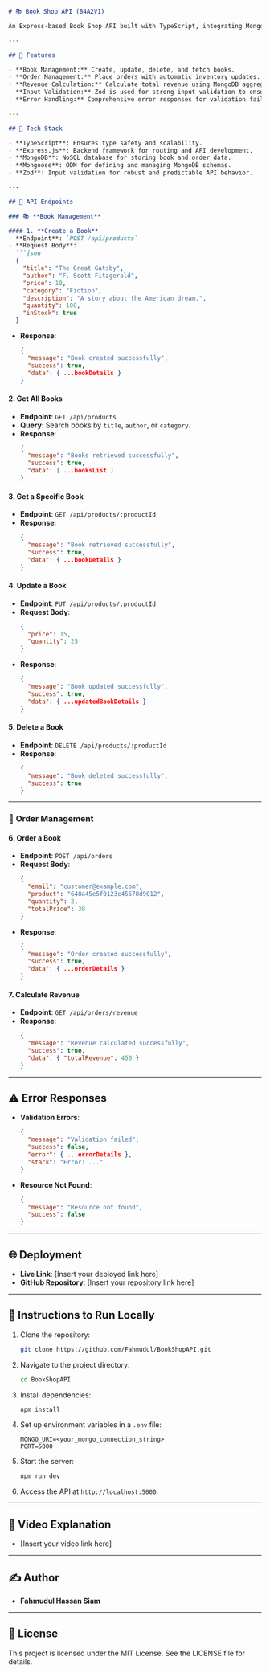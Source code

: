 ```markdown
# 📚 Book Shop API (B4A2V1)

An Express-based Book Shop API built with TypeScript, integrating MongoDB through Mongoose for seamless database management. This project includes robust data validation using **Zod** and offers features like product management, order handling, and revenue calculation.

---

## 🌟 Features

- **Book Management:** Create, update, delete, and fetch books.
- **Order Management:** Place orders with automatic inventory updates.
- **Revenue Calculation:** Calculate total revenue using MongoDB aggregation.
- **Input Validation:** Zod is used for strong input validation to ensure data integrity.
- **Error Handling:** Comprehensive error responses for validation failures, resource not found, and other errors.

---

## 🔧 Tech Stack

- **TypeScript**: Ensures type safety and scalability.
- **Express.js**: Backend framework for routing and API development.
- **MongoDB**: NoSQL database for storing book and order data.
- **Mongoose**: ODM for defining and managing MongoDB schemas.
- **Zod**: Input validation for robust and predictable API behavior.

---

## 🚀 API Endpoints

### 📚 **Book Management**

#### 1. **Create a Book**
- **Endpoint**: `POST /api/products`
- **Request Body**:
  ```json
  {
    "title": "The Great Gatsby",
    "author": "F. Scott Fitzgerald",
    "price": 10,
    "category": "Fiction",
    "description": "A story about the American dream.",
    "quantity": 100,
    "inStock": true
  }
  ```
- **Response**:
  ```json
  {
    "message": "Book created successfully",
    "success": true,
    "data": { ...bookDetails }
  }
  ```

#### 2. **Get All Books**
- **Endpoint**: `GET /api/products`
- **Query**: Search books by `title`, `author`, or `category`.
- **Response**:
  ```json
  {
    "message": "Books retrieved successfully",
    "success": true,
    "data": [ ...booksList ]
  }
  ```

#### 3. **Get a Specific Book**
- **Endpoint**: `GET /api/products/:productId`
- **Response**:
  ```json
  {
    "message": "Book retrieved successfully",
    "success": true,
    "data": { ...bookDetails }
  }
  ```

#### 4. **Update a Book**
- **Endpoint**: `PUT /api/products/:productId`
- **Request Body**:
  ```json
  {
    "price": 15,
    "quantity": 25
  }
  ```
- **Response**:
  ```json
  {
    "message": "Book updated successfully",
    "success": true,
    "data": { ...updatedBookDetails }
  }
  ```

#### 5. **Delete a Book**
- **Endpoint**: `DELETE /api/products/:productId`
- **Response**:
  ```json
  {
    "message": "Book deleted successfully",
    "success": true
  }
  ```

---

### 🛒 **Order Management**

#### 6. **Order a Book**
- **Endpoint**: `POST /api/orders`
- **Request Body**:
  ```json
  {
    "email": "customer@example.com",
    "product": "648a45e5f0123c45678d9012",
    "quantity": 2,
    "totalPrice": 30
  }
  ```
- **Response**:
  ```json
  {
    "message": "Order created successfully",
    "success": true,
    "data": { ...orderDetails }
  }
  ```

#### 7. **Calculate Revenue**
- **Endpoint**: `GET /api/orders/revenue`
- **Response**:
  ```json
  {
    "message": "Revenue calculated successfully",
    "success": true,
    "data": { "totalRevenue": 450 }
  }
  ```

---

## ⚠️ Error Responses

- **Validation Errors**:
  ```json
  {
    "message": "Validation failed",
    "success": false,
    "error": { ...errorDetails },
    "stack": "Error: ..."
  }
  ```

- **Resource Not Found**:
  ```json
  {
    "message": "Resource not found",
    "success": false
  }
  ```

---

## 🌐 Deployment

- **Live Link**: [Insert your deployed link here]
- **GitHub Repository**: [Insert your repository link here]

---

## 📜 Instructions to Run Locally

1. Clone the repository:
   ```bash
   git clone https://github.com/Fahmudul/BookShopAPI.git
   ```
2. Navigate to the project directory:
   ```bash
   cd BookShopAPI
   ```
3. Install dependencies:
   ```bash
   npm install
   ```
4. Set up environment variables in a `.env` file:
   ```env
   MONGO_URI=<your_mongo_connection_string>
   PORT=5000
   ```
5. Start the server:
   ```bash
   npm run dev
   ```
6. Access the API at `http://localhost:5000`.

---

## 🎥 Video Explanation

- [Insert your video link here]

---

## ✍️ Author

- **Fahmudul Hassan Siam**  
  
  

---

## 📖 License

This project is licensed under the MIT License. See the LICENSE file for details.
```
